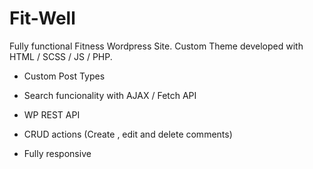 # Fit-Well

Fully functional Fitness Wordpress Site. Custom Theme developed with HTML / SCSS / JS / PHP.

- Custom Post Types

- Search funcionality with AJAX / Fetch API

- WP REST API 

- CRUD actions (Create , edit and delete comments)

- Fully responsive

